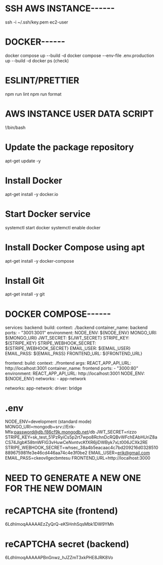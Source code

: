 # SSH AWS INSTANCE------
ssh -i ~/.ssh/key.pem ec2-user

# DOCKER------
docker compose up --build -d
docker compose --env-file .env.production up --build -d
docker ps (check)

# ESLINT/PRETTIER
npm run lint
npm run format

# AWS INSTANCE USER DATA SCRIPT
!/bin/bash

# Update the package repository
apt-get update -y

# Install Docker
apt-get install -y docker.io

# Start Docker service
systemctl start docker
systemctl enable docker

# Install Docker Compose using apt
apt-get install -y docker-compose

# Install Git 
apt-get install -y git

# DOCKER COMPOSE------
services:
  backend:
    build:
      context: ./backend
    container_name: backend
    ports:
      - "3001:3001"
    environment:
      NODE_ENV: ${NODE_ENV} 
      MONGO_URI: ${MONGO_URI}
      JWT_SECRET: ${JWT_SECRET}
      STRIPE_KEY: ${STRIPE_KEY}
      STRIPE_WEBHOOK_SECRET: ${STRIPE_WEBHOOK_SECRET}
      EMAIL_USER: ${EMAIL_USER}
      EMAIL_PASS: ${EMAIL_PASS}
      FRONTEND_URL: ${FRONTEND_URL}

  frontend:
    build:
      context: ./frontend
      args:
        REACT_APP_API_URL: http://localhost:3001
    container_name: frontend
    ports:
      - "3000:80"
    environment:
        REACT_APP_API_URL: http://localhost:3001
        NODE_ENV: ${NODE_ENV}
    networks:
      - app-network

networks:
  app-network:
    driver: bridge


# .env
NODE_ENV=development (standard mode)
MONGO_URI=mongodb+srv://Erik-Mfa:password@db.f86cf9k.mongodb.net/db
JWT_SECRET=rizzo
STRIPE_KEY=sk_test_51PzRyiCs5p2rt7wpo8RchnDcRQBvWFchEAbHUriZ8aCS74JlgbK58tmWFIG3vHuwCeNvntvcKfXR6jiDWByk7xLt006JCXk2RE
STRIPE_WEBHOOK_SECRET=whsec_38a4b5eacaac4c7bd209216d0328510889675981fe3e46cd446aa74c4e3f0be2
EMAIL_USER=erik@gmail.com   
EMAIL_PASS=ckeovllgecbmtesu
FRONTEND_URL=http://localhost:3000

# NEED TO GENERATE A NEW ONE FOR THE NEW DOMAIN
# reCAPTCHA site (frontend)
6LdhImoqAAAAAEzZyQrQ-eK5HnhSqsMbk1DW9YMh
# reCAPTCHA secret (backend)
6LdhImoqAAAAAPBnGnwz_hJZZmT3xkPHE8JRK8Vo
